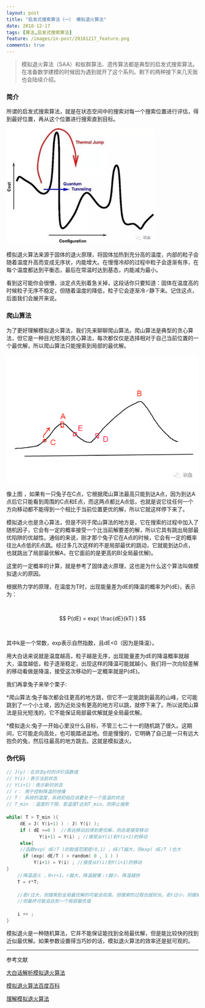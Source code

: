 ```yaml
---
layout: post
title: "启发式搜索算法（一） 模拟退火算法"
date: 2018-12-17
tags: [算法,启发式搜索算法]
feature: /images/in-post/20181217_feature.png
comments: true
---
```






>模拟退火算法（SAA）和蚁群算法、遗传算法都是典型的启发式搜索算法。在准备数学建模的时候因为遇到就开了这个系列。剩下的两种接下来几天我也会陆续介绍。

### 简介

所谓的启发式搜索算法，就是在状态空间中的搜索对每一个搜索位置进行评估，得到最好位置，再从这个位置进行搜索直到目标。

![启发式搜索算法](/images/in-post/1.jpg "启发式搜索算法")

  模拟退火算法来源于固体的退火原理，将固体加热到充分高的温度，内部的粒子会随着温度升高而变成无序状，内能增大。在慢慢冷却的过程中粒子会逐渐有序，在每个温度都达到平衡态，最后在常温时达到基态，内能减为最小。

  看到这可能你会很懵，淡定点先别着急关掉，这段话你只要知道：固体在温度高的时候粒子无序不稳定，但随着温度的降低，粒子它会逐渐冷♂静下来。记住这点，后面我们会展开来说。

### 爬山算法

  为了更好理解模拟退火算法，我们先来聊聊爬山算法。爬山算法是典型的贪心算法，但它是一种目光短浅的贪心算法，每次都仅仅是选择相对于自己当前位置的一个最优解，所以爬山算法只能搜索到局部的最优解。

![兔子](/images/in-post/2.png "兔子")

像上图 ，如果有一只兔子在C点，它根据爬山算法最高只能到达A点，因为到达A点后它只能看到周围的C点和E点，而这两点都比A点低，也就是说它往任何一个方向移动都不能得到一个相比于当前位置更优的解，所以它就这样停下来了。

模拟退火也是贪心算法，但是不同于爬山算法的地方是，它在搜索的过程中加入了随机因子，它会有一定的概率接受一个比当前解要差的解，所以它具有跳出局部最优陷阱的优越性。通俗的来说，刚才那个兔子它在A点的时候，它会有一定的概率往比A点低的E点跳。经过多几次这样的不是局部最优的跳动，它就能到达D点，也就跳出了局部最优解A，在它面前的是更高的B(全局最优解)。

这里的一定概率的计算，就是参考了固体退火原理，这也是为什么这个算法叫做模拟退火的原因。

根据热力学的原理，在温度为T时，出现能量差为dE的降温的概率为P(dE)，表示为：

<br/><center>
$$
P(dE) = exp( \frac{dE}{kT} )
$$
</center>

<br/>

其中k是一个常数，exp表示自然指数，且dE<0（因为是降温）。

用大白话来说就是温度越高，粒子越是无序，出现能量差为dE的降温概率就越大，温度越低，粒子逐渐稳定，出现这样的降温可能就越小。我们将一次向较差解的移动看做是降温，接受这次移动的一定概率就是P(dE)。

我们再拿兔子来举个栗子:

*爬山算法:兔子每次都会往更高的地方跳，但它不一定能跳到最高的山峰，它可能跳到了一个小土坡，因为近处没有更高的地方可以跳，就停下来了。所以说爬山算法是目光短浅的，它不能保证局部最优解就是全局最优解。

*模拟退火:兔子一开始心里没什么目标，不管三七二十一的随机跳了很久。这期间，它可能走向高处，也可能踏进盆地。但是慢慢的，它明确了自己是一只有远大抱负的兔，然后往最高的地方跳去。这就是模拟退火。

### 伪代码

```c
// J(y)：在状态y时的评价函数值
// Y(i)：表示当前状态
// Y(i+1)：表示新的状态
// r： 用于控制降温的快慢
// T： 系统的温度，系统初始应该要处于一个高温的状态
// T_min ：温度的下限，若温度T达到T_min，则停止搜索

while( T > T_min ){
     dE = J( Y(i+1) ) - J( Y(i) );
     if ( dE >=0 )  //表达移动后得到更优解，则总是接受移动
        	Y(i+1) = Y(i) ; //接受从Y(i)到Y(i+1)的移动
     else{
     //函数exp( dE/T )的取值范围是(0,1) ，dE/T越大，则exp( dE/T )也大
      if (exp( dE/T ) > random( 0 , 1 ) )
          Y(i+1) = Y(i) ; //接受从Y(i)到Y(i+1)的移动
}
	//降温退火 ，0<r<1。r越大，降温越慢；r越小，降温越快
	T = r*T;

	//若r过大，则搜索到全局最优解的可能会较高，但搜索的过程也就较长。若r过小，则搜索的过程会很快
	//但最终可能会达到一个局部最优值

	i ++ ;
}
```

模拟退火是一种随机算法，它并不能保证能找到全局最优解，但是能比较快的找到近似最优解。如果参数设置得当巧妙的话，模拟退火算法的效率还是挺可观的。

---

参考文献

[大白话解析模拟退火算法](http://www.cnblogs.com/heaad/archive/2010/12/20/1911614.html)

[模拟退火算法百度百科](https://baike.baidu.com/item/%E6%A8%A1%E6%8B%9F%E9%80%80%E7%81%AB%E7%AE%97%E6%B3%95/355508?fr=aladdin)

[理解模拟退火算法](https://blog.csdn.net/ango_/article/details/75048082)